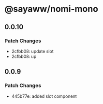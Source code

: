 # @sayaww/nomi-mono

## 0.0.10

### Patch Changes

- 2cfbb08: update slot
- 2cfbb08: up

## 0.0.9

### Patch Changes

- 445b77e: added slot component
